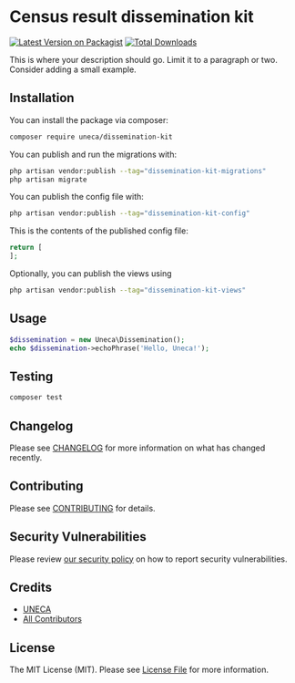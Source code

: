 # Census result dissemination kit

[![Latest Version on Packagist](https://img.shields.io/packagist/v/uneca/dissemination-kit.svg?style=flat-square)](https://packagist.org/packages/uneca/dissemination-kit)
[![Total Downloads](https://img.shields.io/packagist/dt/uneca/dissemination-kit.svg?style=flat-square)](https://packagist.org/packages/uneca/dissemination-kit)

This is where your description should go. Limit it to a paragraph or two. Consider adding a small example.

## Installation

You can install the package via composer:

```bash
composer require uneca/dissemination-kit
```

You can publish and run the migrations with:

```bash
php artisan vendor:publish --tag="dissemination-kit-migrations"
php artisan migrate
```

You can publish the config file with:

```bash
php artisan vendor:publish --tag="dissemination-kit-config"
```

This is the contents of the published config file:

```php
return [
];
```

Optionally, you can publish the views using

```bash
php artisan vendor:publish --tag="dissemination-kit-views"
```

## Usage

```php
$dissemination = new Uneca\Dissemination();
echo $dissemination->echoPhrase('Hello, Uneca!');
```

## Testing

```bash
composer test
```

## Changelog

Please see [CHANGELOG](CHANGELOG.md) for more information on what has changed recently.

## Contributing

Please see [CONTRIBUTING](CONTRIBUTING.md) for details.

## Security Vulnerabilities

Please review [our security policy](../../security/policy) on how to report security vulnerabilities.

## Credits

- [UNECA](https://github.com/amestsantim)
- [All Contributors](../../contributors)

## License

The MIT License (MIT). Please see [License File](LICENSE.md) for more information.
